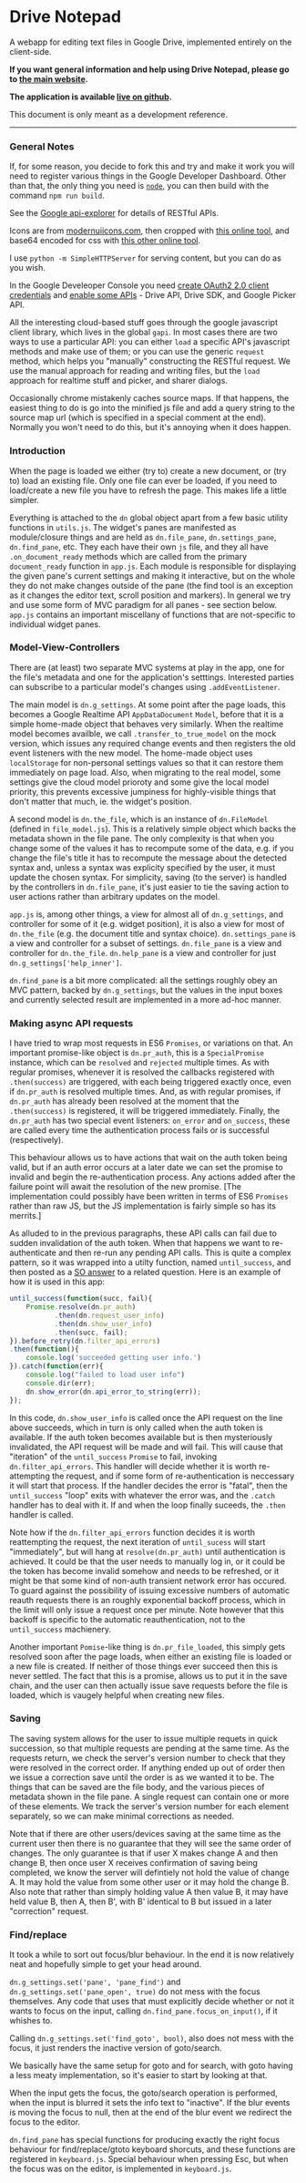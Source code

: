 # Drive Notepad

A webapp for editing text files in Google Drive, implemented entirely on the client-side.

**If you want general information and help using Drive Notepad, please go to [the main website](https://drivenotepad.github.io/).**

**The application is available [live on github](https://drivenotepad.github.io/app/).**

This document is only meant as a development reference.

---

### General Notes

If, for some reason, you decide to fork this and try and make it work you will need to register various things in the Google Developer Dashboard.
Other than that, the only thing you need is [`node`](https://nodejs.org/en/), you can then build with the command `npm run build`.

See the [Google api-explorer](https://developers.google.com/apis-explorer) for details of RESTful APIs.

Icons are from [modernuiicons.com](http://modernuiicons.com), then cropped with [this online tool](http://resizeimage.net), and base64 encoded for css with [this other online tool](http://websemantics.co.uk/online_tools/image_to_data_uri_convertor).

I use `python -m SimpleHTTPServer` for serving content, but you can do as you wish.

In the Google Develeoper Console you need [create OAuth2 2.0 client credentials](https://console.developers.google.com/apis/credentials) and [enable some APIs](https://console.developers.google.com/apis/enabled) - Drive API, Drive SDK, and Google Picker API.

All the interesting cloud-based stuff goes through the google javascript client library, which lives in the global `gapi`.  In most cases there are two ways to use a particular API: you can either `load` a specific API's javascript methods and make use of them; or you can use the generic `request` method, which helps you "manually" constructing the RESTful request.  We use the manual approach for reading and writing files, but the `load` approach for realtime stuff and picker, and sharer dialogs.

Occasionally chrome mistakenly caches source maps. If that happens, the easiest thing to do is go into the minified js file and add a query string to the source map url (which is specified in a special comment at the end).  Normally you won't need to do this, but it's annoying when it does happen.


### Introduction

When the page is loaded we either (try to) create a new document, or (try to) load an existing file.  Only one file can ever be loaded, if you need to load/create a new file you have to refresh the page.  This makes life a little simpler.

Everything is attached to the `dn` global object apart from a few basic utility functions in `utils.js`.  The widget's panes are manifested as module/closure things and are held as `dn.file_pane`, `dn.settings_pane`, `dn.find_pane`, etc. They each have their own `js` file, and they all have `.on_document_ready` methods which are called from the primary `document_ready` function in `app.js`.  Each module is responsible for displaying the given pane's current settings and making it interactive, but on the whole they do not make changes outside of the pane (the find tool is an exception as it changes the editor text, scroll position and markers).  In general we try and use some form of MVC paradigm for all panes - see section below.  `app.js` contains an important miscellany of functions that are not-specific to individual widget panes.

### Model-View-Controllers

There are (at least) two separate MVC systems at play in the app, one for the file's metadata and one for the application's setttings.  Interested parties can subscribe to a particular model's changes using `.addEventListener`.

The main model is `dn.g_settings`.  At some point after the page loads, this becomes a Google Realtime API `AppDataDocument` `Model`, before that it is a simple home-made object that behaves very similarly. When the realtime model becomes availble, we call `.transfer_to_true_model` on the mock version, which issues any required change events and then registers the old event listeners with the new model.  The home-made object uses `localStorage` for non-personal settings values so that it can restore them immediately on page load.  Also, when migrating to the real model, some settings give the cloud model prioroty and some give the local model priority, this prevents excessive jumpiness for highly-visible things that don't matter that much, ie. the widget's position.

A second model is `dn.the_file`, which is an instance of `dn.FileModel` (defined in `file_model.js`).  This is a relatively simple object which backs the metadata shown in the file pane.  The only complexity is that when you change some of the values it has to recompute some of the data, e.g. if you change the file's title it has to recompute the message about the detected syntax and, unless a syntax was explicity specified by the user, it must update the chosen syntax. For simplicity, saving (to the server) is handled by the controllers in `dn.file_pane`, it's just easier to tie the saving action to user actions rather than arbitrary updates on the model.

`app.js` is, among other things, a view for almost all of  `dn.g_settings`, and controller for some of it (e.g. widget position), it is also a view for most of `dn.the_file` (e.g. the document title and syntax choice).  `dn.settings_pane` is a view and controller for a subset of settings. `dn.file_pane` is a view and controller for `dn.the_file`.  `dn.help_pane` is a view and controller for just `dn.g_settings['help_inner']`.

`dn.find_pane` is a bit more complicated: all the settings roughly obey an MVC pattern, backed by `dn.g_settings`, but the values in the input boxes and currently selected result are implemented in a more ad-hoc manner.

### Making async API requests

I have tried to wrap most requests in ES6 `Promises`, or variations on that.  An important promise-like object is `dn.pr_auth`, this is a `SpecialPromise` instance, which can be `resolved` and `rejected` multiple times. As with regular promises, whenever it is resolved the callbacks registered with `.then(success)` are triggered, with each being triggered exactly once, even if `dn.pr_auth` is resolved multiple times.  And, as with regular promises, if `dn.pr_auth` has already been resolved at the moment that the `.then(success)` is registered, it will be triggered immediately.  Finally, the `dn.pr_auth` has two special event listeners: `on_error` and `on_success`, these are called every time the authentication process fails or is successful (respectively).

This behaviour allows us to have actions that wait on the auth token being valid, but if an auth error occurs at a later date we can set the promise to invalid and begin the re-authentication process.  Any actions added after the failure point will await the resolution of the new promise. [The implementation could possibly have been written in terms of ES6 `Promises` rather than raw JS, but the JS implementation is fairly simple so has its merrits.]

As alluded to in the previous paragraphs, these API calls can fail due to sudden invalidation of the auth token.  When that happens we want to re-authenticate and then re-run any pending API calls.  This is quite a complex pattern, so it was wrapped into a utilty function, named `until_success`, and then posted as a [SO answer](http://stackoverflow.com/a/35782428/2399799) to a related question.  Here is an example of how it is used in this app:

```javascript
until_success(function(succ, fail){
    Promise.resolve(dn.pr_auth)
           .then(dn.request_user_info)
           .then(dn.show_user_info)
           .then(succ, fail);
}).before_retry(dn.filter_api_errors)
.then(function(){
    console.log('succeeded getting user info.')
}).catch(function(err){
    console.log("failed to load user info")
    console.dir(err);
    dn.show_error(dn.api_error_to_string(err));
});
```

In this code, `dn.show_user_info` is called once the API request on the line above succeeds, which in turn is only called when the auth token is available. If the auth token becomes available but is then mysteriously invalidated, the API request will be made and will fail.  This will cause that "iteration" of the `until_success` `Promise` to fail, invoking `dn.filter_api_errors`.  This handler will decide whether it is worth re-attempting the request, and if some form of re-authentication is neccessary it will start that process.  If the handler decides the error is "fatal", then the `until_success` "loop" exits with whatever the error was, and the `.catch` handler has to deal with it.  If and when the loop finally suceeds, the `.then` handler is called.

Note how if the `dn.filter_api_errors` function decides it is worth reattempting the request, the next iteration of `until_sucess` will start "immediately", but will hang at `resolve(dn.pr_auth)` until authentication is achieved.  It could be that the user needs to manually log in, or it could be the token has become invalid somehow and needs to be refreshed, or it might be that some kind of non-auth transient network error has occured. To guard against the possibility of issuing excessive numbers of automatic reauth requests there is an roughly exponential backoff process, which in the limit will only issue a request once per minute.  Note however that this backoff is specific to the automatic reauthentication, not to the `until_success` machienery.

Another important `Pomise`-like thing is `dn.pr_file_loaded`, this simply gets resolved soon after the page loads, when either an existing file is loaded or a new file is created.  If neither of those things ever succeed then this is never settled.  The fact that this is a promise, allows us to put it in the save chain, and the user can then actually issue save requests before the file is loaded, which is vaugely helpful when creating new files.


### Saving

The saving system allows for the user to issue multiple requets in quick succession, so that multiple requests are pending at the same time.  As the requests return, we check the server's version number to check that they were resolved in the correct order. If anything ended up out of order then we issue a correction save until the order is as we wanted it to be.  The things that can be saved are the file body, and the various pieces of metadata shown in the file pane.  A single request can contain one or more of these elements. We track the server's version number for each element separately, so we can make minimal corrections as needed.

Note that if there are other users/devices saving at the same time as the current user then there is no guarantee that they will see the same order of changes. The only guarantee is that if user X makes change A and then change B, then once user X receives confirmation of saving being completed, we know the server will defintiely not hold the value of change A.  It may hold the value from some other user or it may hold the change B. Also note that rather than simply holding value A then value B, it may have held value B, then A, then B', with B' identical to B but issued in a later "correction" request.

### Find/replace

It took a while to sort out focus/blur behaviour.  In the end it is now relatively neat and hopefully simple to get your head around.

`dn.g_settings.set('pane', 'pane_find')` and `dn.g_settings.set('pane_open', true)` do not mess with the focus themselves. 
Any code that uses that must explicitly decide whether or not it wants to focus on the input, calling `dn.find_pane.focus_on_input()`, if it whishes to.

Calling  `dn.g_settings.set('find_goto', bool)`, also does not mess with the focus, it just renders the inactive version of goto/search.

We basically have the same setup for goto and for search, with goto having a less meaty implementation, so it's easier to start by looking at that.

When the input gets the focus, the goto/search operation is performed, when the input is blurred it sets the info text to "inactive". 
 If the blur events is moving the focus to null, then at the end of the blur event we redirect the focus to the editor.

`dn.find_pane` has special functions for producing exactly the right focus behaviour for find/replace/gtoto keyboard shorcuts, and these functions are registered in `keyboard.js`.  Special behaviour when pressing Esc, but when the focus was on the editor, is implemented in `keyboard.js`.

